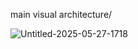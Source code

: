main visual architecture/





![Untitled-2025-05-27-1718](https://github.com/user-attachments/assets/67ff781e-5b2f-4e48-8bfb-ad30280ac496)

